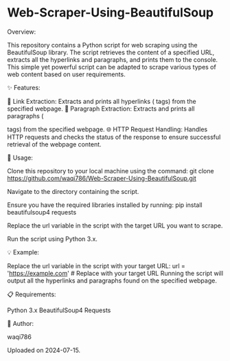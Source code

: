 # Web-Scraper-Using-BeautifulSoup


Overview:

This repository contains a Python script for web scraping using the BeautifulSoup library. The script retrieves the content of a specified URL, extracts all the hyperlinks and paragraphs, and prints them to the console. This simple yet powerful script can be adapted to scrape various types of web content based on user requirements.



✨ Features:

🔗 Link Extraction: Extracts and prints all hyperlinks (<a> tags) from the specified webpage.
📝 Paragraph Extraction: Extracts and prints all paragraphs (<p> tags) from the specified webpage.
🌐 HTTP Request Handling: Handles HTTP requests and checks the status of the response to ensure successful retrieval of the webpage content.



🚀 Usage:

Clone this repository to your local machine using the command: git clone https://github.com/waqi786/Web-Scraper-Using-BeautifulSoup.git

Navigate to the directory containing the script.

Ensure you have the required libraries installed by running: pip install beautifulsoup4 requests

Replace the url variable in the script with the target URL you want to scrape.

Run the script using Python 3.x.



💡 Example:

Replace the url variable in the script with your target URL:
          url = 'https://example.com'  # Replace with your target URL
Running the script will output all the hyperlinks and paragraphs found on the specified webpage.



📋 Requirements:

Python 3.x
BeautifulSoup4
Requests



👤 Author:

waqi786


Uploaded on 2024-07-15.
